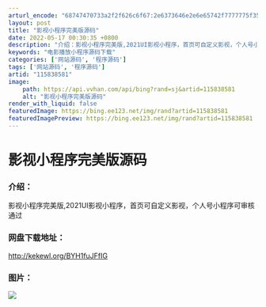 ```yaml
---
arturl_encode: "68747470733a2f2f626c6f67:2e6373646e2e6e65742f7777775f353433387869617a61692f:61727469636c652f64657461696c732f313135383338353831"
layout: post
title: "影视小程序完美版源码"
date: 2022-05-17 00:30:35 +0800
description: "介绍：影视小程序完美版,2021UI影视小程序，首页可自定义影视，个人号小程"
keywords: "电影播放小程序源码下载"
categories: ['网站源码', '程序源码']
tags: ['网站源码', '程序源码']
artid: "115838581"
image:
    path: https://api.vvhan.com/api/bing?rand=sj&artid=115838581
    alt: "影视小程序完美版源码"
render_with_liquid: false
featuredImage: https://bing.ee123.net/img/rand?artid=115838581
featuredImagePreview: https://bing.ee123.net/img/rand?artid=115838581
---
```


# 影视小程序完美版源码

### 介绍：

影视小程序完美版,2021UI影视小程序，首页可自定义影视，个人号小程序可审核通过

  

### 网盘下载地址：

<http://kekewl.org/BYH1fuJFfIG>

  

### 图片：

  

![](https://i-blog.csdnimg.cn/blog_migrate/509025129c98f61994061f62cdb3d495.jpeg)